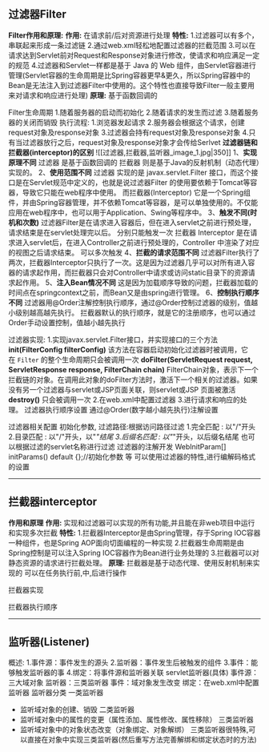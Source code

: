 ## 过滤器Filter
**Filter作用和原理:**
	**作用:** 在请求前/后对资源进行处理
	**特性:**
	1.过滤器可以有多个，串联起来形成一条过滤链
	2.通过web.xml轻松地配置过滤器的拦截范围
	3.可以在请求达到Servlet前对Request和Response对象进行修改，使请求和响应满足一定的规范
	4.过滤器和Servlet一样都是基于 Java 的 Web 组件，由Servlet容器进行管理(Servlet容器的生命周期是比Spring容器更早&更久，所以Spring容器中的Bean是无法注入到过滤器Filter中使用的。这个特性也直接导致Filter一般主要用来对请求和响应进行处理)
	**原理:** 
	基于函数回调的

Filter生命周期
	1.随着服务器的启动而初始化
	2.随着请求的发生而过滤
	3.随着服务器的关闭而销毁
执行流程:
	1.浏览器发起请求
	2.服务器会根据这个请求，创建request对象及response对象
	3.过滤器会持有request对象及response对象
	4.只有当过滤器放行之后，request对象及response对象才会传给Serlvet
**过滤器链和拦截器(interceptor)的区别**
	![[过滤器,拦截器,监听器_image_1.jpg|350]]
	1、**实现原理不同** 
		过滤器 是基于函数回调的
		拦截器 则是基于Java的反射机制（动态代理）实现的。
	2、**使用范围不同** 
		过滤器 实现的是 javax.servlet.Filter 接口，而这个接口是在Servlet规范中定义的，也就是说过滤器Filter 的使用要依赖于Tomcat等容器，导致它只能在web程序中使用。 
		而拦截器(Interceptor) 它是一个Spring组件，并由Spring容器管理，并不依赖Tomcat等容器，是可以单独使用的。不仅能应用在web程序中，也可以用于Application、Swing等程序中。
	3、**触发不同(时机和次数)** 
		过滤器Filter是在请求进入容器后，但在进入servlet之前进行预处理，请求结束是在servlet处理完以后。                        分别只能触发一次
		拦截器 Interceptor 是在请求进入servlet后，在进入Controller之前进行预处理的，Controller 中渲染了对应的视图之后请求结束。         可以多次触发
	4、**拦截的请求范围不同** 
		过滤器Filter执行了两次，拦截器Interceptor只执行了一次。这是因为过滤器几乎可以对所有进入容器的请求起作用，而拦截器只会对Controller中请求或访问static目录下的资源请求起作用。
	5、**注入Bean情况不同** 
		这是因为加载顺序导致的问题，拦截器加载的时间点在springcontext之前，而Bean又是由spring进行管理。
	6、**控制执行顺序不同**
		 过滤器用@Order注解控制执行顺序，通过@Order控制过滤器的级别，值越小级别越高越先执行。 拦截器默认的执行顺序，就是它的注册顺序，也可以通过Order手动设置控制，值越小越先执行

过滤器实现:
	1.实现javax.servlet.Filter接口，并实现接口的三个方法
		**init(FilterConfig filterConfig)**  该方法在容器启动初始化过滤器时被调用，它在 `Filter` 的整个生命周期只会被调用一次
		**doFilter(ServletRequest request, ServletResponse response, FilterChain chain)**
			FilterChain对象，表示下一个拦截链的对象。在调用此对象的doFilter方法时，激活下一个相关的过滤器。如果没有另一个过滤器与servlet或JSP页面关联，则servlet或JSP 页面被激活
		**destroy()** 只会被调用一次
	2.在web.xml中配置过滤器
	3.进行请求和响应的处理。
过滤器执行顺序设置
	通过@Order(数字越小越先执行)注解设置

过滤器相关配置
	初始化参数,
	过滤路径:根据访问路径过滤
		1.完全匹配 : 以"/"开头
		2.目录匹配 : 以"/"开头，以"*"结尾
		3.后缀名匹配 : 以"*"开头，以后缀名结尾
	也可以根据过滤的servlet名称进行过滤
	过滤器的注解开发
	WebInitParam[] initParams() default {};//初始化参数
	等
	可以使用过滤器的特性,进行编解码格式的设置

---
## 拦截器interceptor
**作用和原理**
	**作用:** 实现和过滤器可以实现的所有功能,并且能在非web项目中运行和实现多次拦截
	**特性:**
	1.拦截器Interceptor是由Spring管理，存于Spring IOC容器一种组件，也是Spring AOP面向切面编程的一种实现
	2.拦截器生命周期是由Spring控制是可以注入Spring IOC容器作为Bean进行业务处理的
	3.拦截器可以对静态资源的请求进行拦截处理。
	**原理:**
	拦截器是基于动态代理、使用反射机制来实现的
	可以在任务执行前,中,后进行操作

拦截器实现
	
拦截器执行顺序
	


---
## 监听器(Listener)
概述:
1.事件源：事件发生的源头
2.监听器：事件发生后被触发的组件
3.事件：能够触发监听器的事
4.绑定：将事件源和监听器关联
servlet监听器(具体)
事件源：三大域对象
监听器：三类监听器
事件：域对象发生改变
绑定：在web.xml中配置监听器
监听器分类
一类监听器
-   监听域对象的创建、销毁
二类监听器
-   监听域对象中的属性的变更（属性添加、属性修改、属性移除）
三类监听器
-   监听域对象中的对象状态改变（对象绑定、对象解绑）
三类监听器很特殊,可以直接在对象中实现三类监听器(然后重写方法完善解绑和绑定状态时的方法)




